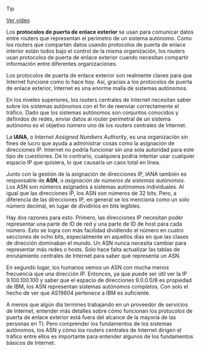 > [!TIP]  
> [Ver video](https://youtu.be/z_gNmNP6HAw)

Los **protocolos de puerta de enlace exterior** se usan para comunicar datos entre routers que representan el perímetro de un sistema autónomo. Como los routers que comparten datos usando protocolos de puerta de enlace interior están todos bajo el control de la misma organización, los routers usan protocolos de puerta de enlace exterior cuando necesitan compartir información entre diferentes organizaciones.

Los protocolos de puerta de enlace exterior son realmente claves para que Internet funcione como lo hace hoy. Así, gracias a los protocolos de puerta de enlace exterior, Internet es una enorme malla de sistemas autónomos.

En los niveles superiores, los routers centrales de Internet necesitan saber sobre los sistemas autónomos con el fin de reenviar correctamente el tráfico. Dado que los sistemas autónomos son conjuntos conocidos y definidos de redes, enviar datos al router perimetral de un sistema autónomo es el objetivo número uno de los routers centrales de Internet.

La **IANA**, o *Internet Assigned Numbers Authority*, es una organización sin fines de lucro que ayuda a administrar cosas como la asignación de direcciones IP. Internet no podría funcionar sin una sola autoridad para este tipo de cuestiones. De lo contrario, cualquiera podría intentar usar cualquier espacio IP que quisiera, lo que causaría un caos total en línea.

Junto con la gestión de la asignación de direcciones IP, IANA también es responsable de **ASN**, o *asignación de números de sistemas autónomos*. Los ASN son números asignados a sistemas autónomos individuales. Al igual que las direcciones IP, los ASN son números de 32 bits. Pero, a diferencia de las direcciones IP, en general se los menciona como un solo número decimal, en lugar de dividirlos en bits legibles.

Hay dos razones para esto. Primero, las direcciones IP necesitan poder representar una parte de ID de red y una parte de ID de host para cada número. Esto se logra con más facilidad dividiendo el número en cuatro secciones de ocho bits, especialmente en aquellos días en que las clases de dirección dominaban el mundo. Un ASN nunca necesita cambiar para representar más redes o hosts. Solo hace falta actualizar las tablas de enrutamiento centrales de Internet para saber qué representa un ASN.

En segundo lugar, los humanos vemos un ASN con mucha menos frecuencia que una dirección IP. Entonces, ya que puede ser útil ver la IP 9.100.100.100 y saber que el espacio de direcciones 9.0.0.0/8 es propiedad de IBM, los ASN representan sistemas autónomos completos. Con solo el hecho de ver que AS19604 pertenece a IBM es suficiente.

A menos que algún día termines trabajando en un proveedor de servicios de Internet, entender más detalles sobre cómo funcionan los protocolos de puerta de enlace exterior está fuera del alcance de la mayoría de las personas en TI. Pero comprender los fundamentos de los sistemas autónomos, los ASN y cómo los routers centrales de Internet dirigen el tráfico entre ellos es importante para entender algunos de los fundamentos básicos de Internet.

